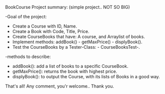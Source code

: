 BookCourse Project summary: 
(simple project.. NOT SO BIG)


-Goal of the project:
- Create a Course with ID, Name. 
- Create a Book with Code, Title, Price. 
- Create CourseBooks that have: A course, and Arraylist of books. 
- Implement methods: addBook() - getMaxPrice() - displyBook().
- Test the CourseBooks by a Tester-Class: - CourseBooksTest-. 


-methods to describe:
- addBook(): add a list of books to a specific CourseBook. 
- getMaxPrice(): returns the book with highest price. 
- displyBook(): to output the Course, with its lists of Books in a good way. 

That's all! 
Any comment, you'r welcome.. 
Thank you. 
